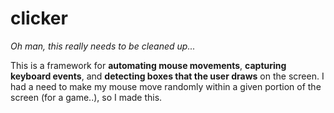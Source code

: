 # clicker
_Oh man, this really needs to be cleaned up..._

This is a framework for **automating mouse movements**, **capturing keyboard events**, and **detecting boxes that the user draws** on the screen. 
I had a need to make my mouse move randomly within a given portion of the screen (for a game..), so I made this.
